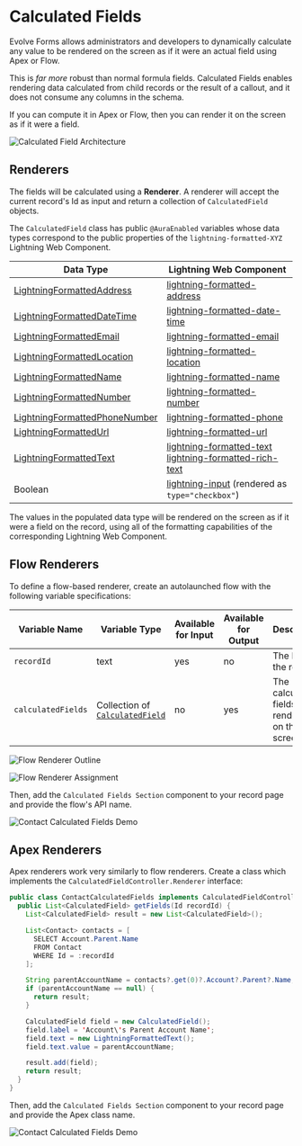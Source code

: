 # Calculated Fields

Evolve Forms allows administrators and developers to dynamically calculate any value to be rendered on the screen as if it were an actual field using Apex or Flow.

This is _far more_ robust than normal formula fields. Calculated Fields enables rendering data calculated from child records or the result of a callout, and it does not consume any columns in the schema.

If you can compute it in Apex or Flow, then you can render it on the screen as if it were a field.

![Calculated Field Architecture](images/CalculatedFieldArchitecture.png)

## Renderers

The fields will be calculated using a **Renderer**. A renderer will accept the current record's Id as input and return a collection of `CalculatedField` objects.

The `CalculatedField` class has public `@AuraEnabled` variables whose data types correspond to the public properties of the `lightning-formatted-XYZ` Lightning Web Component.

<!-- prettier-ignore -->
| Data Type | Lightning Web Component |
| --- | --- |
| [LightningFormattedAddress](../evolve-forms/main/default/classes/LightningFormattedAddress.cls) |  [lightning-formatted-address](https://developer.salesforce.com/docs/component-library/bundle/lightning-formatted-address/example) | 
| [LightningFormattedDateTime](../evolve-forms/main/default/classes/LightningFormattedDateTime.cls) | [lightning-formatted-date-time](https://developer.salesforce.com/docs/component-library/bundle/lightning-formatted-date-time/example) | 
| [LightningFormattedEmail](../evolve-forms/main/default/classes/LightningFormattedEmail.cls) | [lightning-formatted-email](https://developer.salesforce.com/docs/component-library/bundle/lightning-formatted-email/example) | 
| [LightningFormattedLocation](../evolve-forms/main/default/classes/LightningFormattedLocation.cls) | [lightning-formatted-location](https://developer.salesforce.com/docs/component-library/bundle/lightning-formatted-location/example) | 
| [LightningFormattedName](../evolve-forms/main/default/classes/LightningFormattedName.cls) | [lightning-formatted-name](https://developer.salesforce.com/docs/component-library/bundle/lightning-formatted-name/example) | 
| [LightningFormattedNumber](../evolve-forms/main/default/classes/LightningFormattedNumber.cls) | [lightning-formatted-number](https://developer.salesforce.com/docs/component-library/bundle/lightning-formatted-number/example) | 
| [LightningFormattedPhoneNumber](../evolve-forms/main/default/classes/LightningFormattedPhoneNumber.cls) | [lightning-formatted-phone](https://developer.salesforce.com/docs/component-library/bundle/lightning-formatted-phone/example) | 
| [LightningFormattedUrl](../evolve-forms/main/default/classes/LightningFormattedUrl.cls) | [lightning-formatted-url](https://developer.salesforce.com/docs/component-library/bundle/lightning-formatted-url/example) | 
| [LightningFormattedText](../evolve-forms/main/default/classes/LightningFormattedText.cls) | [lightning-formatted-text](https://developer.salesforce.com/docs/component-library/bundle/lightning-formatted-text/example)<br/>[lightning-formatted-rich-text](https://developer.salesforce.com/docs/component-library/bundle/lightning-formatted-rich-text/example) |
| Boolean| [lightning-input](https://developer.salesforce.com/docs/component-library/bundle/lightning-input/example) (rendered as `type="checkbox"`) |

The values in the populated data type will be rendered on the screen as if it were a field on the record, using all of the formatting capabilities of the corresponding Lightning Web Component.

## Flow Renderers

To define a flow-based renderer, create an autolaunched flow with the following variable specifications:

<!-- prettier-ignore -->
| Variable Name | Variable Type | Available for Input | Available for Output | Description |
| --- | --- | --- | --- | --- |
| `recordId` | text | yes | no | The Id of the record | 
| `calculatedFields` | Collection of [`CalculatedField`](/evolve-forms/main/default/classes/CalculatedField.cls) | no | yes  | The calculated fields to be rendered on the screen |

![Flow Renderer Outline](images/FlowRendererOutline.png)

![Flow Renderer Assignment](images/FlowRendererAssigmnent.png)

Then, add the `Calculated Fields Section` component to your record page and provide the flow's API name.

![Contact Calculated Fields Demo](images/ContactCalculatedFieldsFlowDemo.png)

## Apex Renderers

Apex renderers work very similarly to flow renderers. Create a class which implements the `CalculatedFieldController.Renderer` interface:

```java
public class ContactCalculatedFields implements CalculatedFieldController.Renderer {
  public List<CalculatedField> getFields(Id recordId) {
    List<CalculatedField> result = new List<CalculatedField>();

    List<Contact> contacts = [
      SELECT Account.Parent.Name
      FROM Contact
      WHERE Id = :recordId
    ];

    String parentAccountName = contacts?.get(0)?.Account?.Parent?.Name;
    if (parentAccountName == null) {
      return result;
    }

    CalculatedField field = new CalculatedField();
    field.label = 'Account\'s Parent Account Name';
    field.text = new LightningFormattedText();
    field.text.value = parentAccountName;

    result.add(field);
    return result;
  }
}
```

Then, add the `Calculated Fields Section` component to your record page and provide the Apex class name.

![Contact Calculated Fields Demo](images/ContactCalculatedFieldsApexDemo.png)

